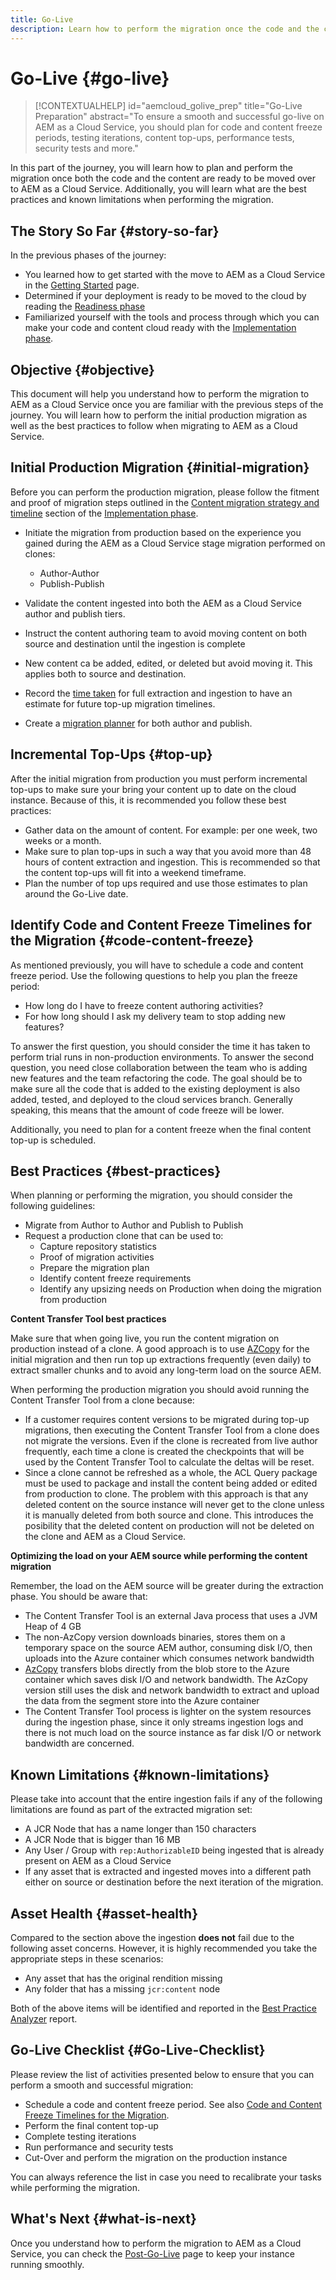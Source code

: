 ```yaml
---
title: Go-Live
description: Learn how to perform the migration once the code and the content are cloud ready
---
```


# Go-Live {#go-live}

>[!CONTEXTUALHELP]
>id="aemcloud_golive_prep"
>title="Go-Live Preparation"
>abstract="To ensure a smooth and successful go-live on AEM as a Cloud Service, you should plan for code and content freeze periods, testing iterations, content top-ups, performance tests, security tests and more."

In this part of the journey, you will learn how to plan and perform the migration once both the code and the content are ready to be moved over to AEM as a Cloud Service. Additionally, you will learn what are the best practices and known limitations when performing the migration.

## The Story So Far {#story-so-far}

In the previous phases of the journey:

* You learned how to get started with the move to AEM as a Cloud Service in the [Getting Started](/help/journey-migration/getting-started.md) page.
* Determined if your deployment is ready to be moved to the cloud by reading the [Readiness phase](/help/journey-migration/readiness.md)
* Familiarized yourself with the tools and process through which you can make your code and content cloud ready with the [Implementation phase](/help/journey-migration/implementation.md).

## Objective {#objective}

This document will help you understand how to perform the migration to AEM as a Cloud Service once you are familiar with the previous steps of the journey. You will learn how to perform the initial production migration as well as the best practices to follow when migrating to AEM as a Cloud Service.

## Initial Production Migration {#initial-migration}

Before you can perform the production migration, please follow the fitment and proof of migration steps outlined in the [Content migration strategy and timeline](/help/journey-migration/implementation.md##strategy-timeline) section of the [Implementation phase](/help/journey-migration/implementation.md).

* Initiate the migration from production based on the experience you gained during the AEM as a Cloud Service stage migration performed on clones:
  * Author-Author
  * Publish-Publish

* Validate the content ingested into both the AEM as a Cloud Service author and publish tiers.
* Instruct the content authoring team to avoid moving content on both source and destination until the ingestion is complete
* New content ca be added, edited, or deleted but avoid moving it. This applies both to source and destination.
* Record the [time taken](/help/journey-migration/implementation.md#gathering-data) for full extraction and ingestion to have an estimate for future top-up migration timelines.
* Create a [migration planner](/help/journey-migration/implementation.md#migration-plan) for both author and publish.

## Incremental Top-Ups {#top-up}

After the initial migration from production you must perform incremental top-ups to make sure your bring your content up to date on the cloud instance. Because of this, it is recommended you follow these best practices:

* Gather data on the amount of content. For example: per one week, two weeks or a month.
* Make sure to plan top-ups in such a way that you avoid more than 48 hours of content extraction and ingestion. This is recommended so that the content top-ups will fit into a weekend timeframe.
* Plan the number of top ups required and use those estimates to plan around the Go-Live date.

## Identify Code and Content Freeze Timelines for the Migration {#code-content-freeze}

As mentioned previously, you will have to schedule a code and content freeze period. Use the following questions to help you plan the freeze period:

* How long do I have to freeze content authoring activities?
* For how long should I ask my delivery team to stop adding new features?

To answer the first question, you should consider the time it has taken to perform trial runs in non-production environments. To answer the second question, you need close collaboration between the team who is adding new features and the team refactoring the code. The goal should be to make sure all the code that is added to the existing deployment is also added, tested, and deployed to the cloud services branch. Generally speaking, this means that the amount of code freeze will be lower. 

Additionally, you need to plan for a content freeze when the final content top-up is scheduled.

## Best Practices {#best-practices}

When planning or performing the migration, you should consider the following guidelines:

* Migrate from Author to Author and Publish to Publish
* Request a production clone that can be used to:
  * Capture repository statistics
  * Proof of migration activities
  * Prepare the migration plan
  * Identify content freeze requirements
  * Identify any upsizing needs on Production when doing the migration from production

**Content Transfer Tool best practices**

Make sure that when going live, you run the content migration on production instead of a clone. A good approach is to use [AZCopy](/help/journey-migration/content-transfer-tool/using-content-transfer-tool/handling-large-content-repositories.md) for the initial migration and then run top up extractions frequently (even daily) to extract smaller chunks and to avoid any long-term load on the source AEM.

When performing the production migration you should avoid running the Content Transfer Tool from a clone because:

* If a customer requires content versions to be migrated during top-up migrations, then executing the Content Transfer Tool from a clone does not migrate the versions. Even if the clone is recreated from live author frequently, each time a clone is created the checkpoints that will be used by the Content Transfer Tool to calculate the deltas will be reset.
* Since a clone cannot be refreshed as a whole, the ACL Query package must be used to package and install the content being added or edited from production to clone. The problem with this approach is that any deleted content on the source instance will never get to the clone unless it is manually deleted from both source and clone. This introduces the posibility that the deleted content on production will not be deleted on the clone and AEM as a Cloud Service.

**Optimizing the load on your AEM source while performing the content migration**

Remember, the load on the AEM source will be greater during the extraction phase. You should be aware that:

* The Content Transfer Tool is an external Java process that uses a JVM Heap of 4 GB
* The non-AzCopy version downloads binaries, stores them on a temporary space on the source AEM author, consuming disk I/O, then uploads into the Azure container which consumes network bandwidth
* [AzCopy](/help/journey-migration/content-transfer-tool/using-content-transfer-tool/handling-large-content-repositories.md) transfers blobs directly from the blob store to the Azure container which saves disk I/O and network bandwidth. The AzCopy version still uses the disk and network bandwidth to extract and upload the data from the segment store into the Azure container
* The Content Transfer Tool process is lighter on the system resources during the ingestion phase, since it only streams ingestion logs and there is not much load on the source instance as far disk I/O or network bandwidth are concerned.

## Known Limitations {#known-limitations}

Please take into account that the entire ingestion fails if any of the following limitations are found as part of the extracted migration set:

* A JCR Node that has a name longer than 150 characters
* A JCR Node that is bigger than 16 MB
* Any User / Group with `rep:AuthorizableID` being ingested that is already present on AEM as a Cloud Service
* If any asset that is extracted and ingested moves into a different path either on source or destination before the next iteration of the migration.

## Asset Health {#asset-health}

Compared to the section above the ingestion **does not** fail due to the following asset concerns. However, it is highly recommended you take the appropriate steps in these scenarios:

* Any asset that has the original rendition missing
* Any folder that has a missing `jcr:content` node

Both of the above items will be identified and reported in the [Best Practice Analyzer](/help/journey-migration/best-practices-analyzer/overview-best-practices-analyzer.md) report.

## Go-Live Checklist {#Go-Live-Checklist}

Please review the list of activities presented below to ensure that you can perform a smooth and successful migration:

* Schedule a code and content freeze period. See also [Code and Content Freeze Timelines for the Migration](#code-content-freeze).
* Perform the final content top-up
* Complete testing iterations
* Run performance and security tests
* Cut-Over and perform the migration on the production instance

You can always reference the list in case you need to recalibrate your tasks while performing the migration.

## What's Next {#what-is-next}

Once you understand how to perform the migration to AEM as a Cloud Service, you can check the [Post-Go-Live](/help/journey-migration/post-go-live.md) page to keep your instance running smoothly.